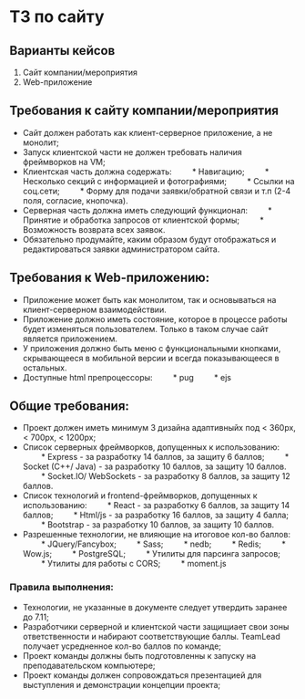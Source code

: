 # ТЗ по сайту
## Варианты кейсов
1. Сайт компании/мероприятия
2. Web-приложение
## Требования к сайту компании/мероприятия
* Сайт должен работать как клиент-серверное приложение, а не монолит;
* Запуск клиентской части не должен требовать наличия фреймворков на VM;
* Клиентская часть должна содержать:
   * Навигацию;
   * Несколько секций с информацией и фотографиями;
   * Ссылки на соц.сети;
   * Форму для подачи заявки/обратной связи и т.п (2-4 поля, согласие, кнопочка).
* Серверная часть должна иметь следующий функционал:
   * Принятие и обработка запросов от клиентской формы;
   * Возможность возврата всех заявок.
* Обязательно продумайте, каким образом будут отображаться и редактироваться заявки администратором сайта.
## Требования к Web-приложению:
* Приложение может быть как монолитом, так и основываться на клиент-серверном взаимодействии.
* Приложение должно иметь состояние, которое в процессе работы будет изменяться пользователем. Только в таком случае сайт является приложением.
* У приложения должно быть меню с функциональными кнопками, скрывающееся в мобильной версии и всегда показывающееся в остальных.
* Доступные html препроцессоры:
    * pug
    * ejs
## Общие требования:
* Проект должен иметь минимум 3 дизайна адаптивныйх под < 360px, < 700px, < 1200px;
* Список серверных фреймворков, допущенных к использованию:
   * Express - за разработку 14 баллов, за защиту 6 баллов;
   * Socket (C++/ Java) - за разработку 10 баллов, за защиту 10 баллов.
   * Socket.IO/ WebSockets - за разработку 8 баллов, за защиту 12 баллов.
* Список технологий и frontend-фреймворков, допущенных к использованию:
   * React - за разработку 6 баллов, за защиту 14 баллов;
   * Html/js - за разработку 16 баллов, за защиту 4 балла;
   * Bootstrap - за разработку 10 баллов, за защиту 10 баллов.
* Разрешенные технологии, не влияющие на итоговое кол-во баллов:
   * JQuery/Fancybox;
   * Sass;
   * nedb;
   * Redis;
   * Wow.js;
   * PostgreSQL;
   * Утилиты для парсинга запросов;
   * Утилиты для работы с CORS;
   * moment.js
### Правила выполнения:
* Технологии, не указанные в документе следует утвердить заранее до 7.11;
* Разработчики серверной и клиентской части защищиает свои зоны ответственности и набирают соответствующие баллы. TeamLead получает усредненное кол-во баллов по команде;
* Проект команды должны быть подготовленны к запуску на преподавательском компьютере;
* Проект команды должен сопровождаться презентацией для выступления и демонстрации концепции проекта;
